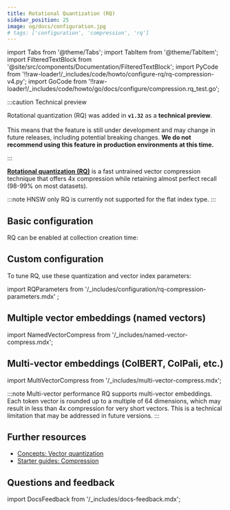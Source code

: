 ```yaml
---
title: Rotational Quantization (RQ)
sidebar_position: 25
image: og/docs/configuration.jpg
# tags: ['configuration', 'compression', 'rq']
---
```


import Tabs from '@theme/Tabs';
import TabItem from '@theme/TabItem';
import FilteredTextBlock from '@site/src/components/Documentation/FilteredTextBlock';
import PyCode from '!!raw-loader!/\_includes/code/howto/configure-rq/rq-compression-v4.py';
import GoCode from '!!raw-loader!/\_includes/code/howto/go/docs/configure/compression.rq_test.go';

:::caution Technical preview

Rotational quantization (RQ) was added in **`v1.32`** as a **technical preview**.<br/><br/>
This means that the feature is still under development and may change in future releases, including potential breaking changes.
**We do not recommend using this feature in production environments at this time.**

:::

[**Rotational quantization (RQ)**](../../concepts/vector-quantization.md#rotational-quantization) is a fast untrained vector compression technique that offers 4x compression while retaining almost perfect recall (98-99% on most datasets).

:::note HNSW only
RQ is currently not supported for the flat index type. 
:::

## Basic configuration

RQ can be enabled at collection creation time:

<Tabs groupId="languages">
  <TabItem value="py" label="Python Client v4">
      <FilteredTextBlock
        text={PyCode}
        startMarker="# START EnableRQ"
        endMarker="# END EnableRQ"
        language="py"
      />
  </TabItem>
  <TabItem value="go" label="Go">
      <FilteredTextBlock
        text={GoCode}
        startMarker="// START EnableRQ"
        endMarker="// END EnableRQ"
        language="go"
      />
  </TabItem>
</Tabs>

## Custom configuration

To tune RQ, use these quantization and vector index parameters:

import RQParameters from '/_includes/configuration/rq-compression-parameters.mdx' ;

<RQParameters />

<Tabs groupId="languages">
  <TabItem value="py" label="Python Client v4">
      <FilteredTextBlock
        text={PyCode}
        startMarker="# START RQWithOptions"
        endMarker="# END RQWithOptions"
        language="py"
      />
  </TabItem>
  <TabItem value="go" label="Go">
      <FilteredTextBlock
        text={GoCode}
        startMarker="// START RQWithOptions"
        endMarker="// END RQWithOptions"
        language="go"
      />
  </TabItem>
</Tabs>

<!--
:::note Maximum query performance

For maximum query performance with minimal recall impact, consider setting `rescoreLimit` to 0. This disables rescoring and can significantly boost QPS (queries per second) while only causing a very minor drop in recall.

:::
-->

## Multiple vector embeddings (named vectors)

import NamedVectorCompress from '/\_includes/named-vector-compress.mdx';

<NamedVectorCompress />

## Multi-vector embeddings (ColBERT, ColPali, etc.)

import MultiVectorCompress from '/\_includes/multi-vector-compress.mdx';

<MultiVectorCompress />

:::note Multi-vector performance
RQ supports multi-vector embeddings. Each token vector is rounded up to a multiple of 64 dimensions, which may result in less than 4x compression for very short vectors. This is a technical limitation that may be addressed in future versions.
:::

## Further resources

- [Concepts: Vector quantization](/docs/weaviate/concepts/vector-quantization.md)
- [Starter guides: Compression](/docs/weaviate/starter-guides/managing-resources/compression.mdx)

## Questions and feedback

import DocsFeedback from '/\_includes/docs-feedback.mdx';

<DocsFeedback/>

